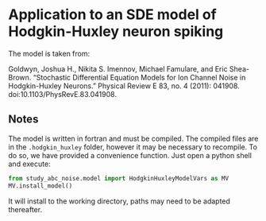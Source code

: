 # Application to an SDE model of Hodgkin-Huxley neuron spiking

The model is taken from:

Goldwyn, Joshua H., Nikita S. Imennov, Michael Famulare, and Eric Shea-Brown. “Stochastic Differential Equation Models for Ion Channel Noise in Hodgkin-Huxley Neurons.” Physical Review E 83, no. 4 (2011): 041908. doi:10.1103/PhysRevE.83.041908.


## Notes

The model is written in fortran and must be compiled. The compiled files are in the `.hodgkin_huxley` folder, however it may be necessary to recompile. To do so, we have provided a convenience function. Just open a python shell and execute:

```python
from study_abc_noise.model import HodgkinHuxleyModelVars as MV
MV.install_model()
```

It will install to the working directory, paths may need to be adapted thereafter.
